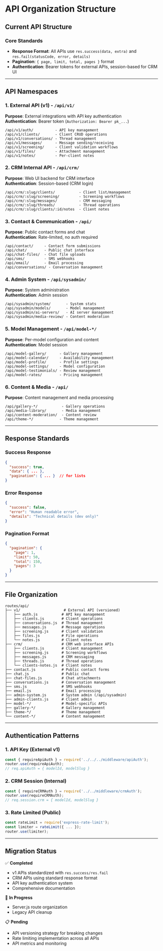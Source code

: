 # API Organization Structure

## Current API Structure

### **Core Standards**
- **Response Format**: All APIs use `res.success(data, extra)` and `res.fail(statusCode, error, details)`
- **Pagination**: `{ page, limit, total, pages }` format
- **Authentication**: Bearer tokens for external APIs, session-based for CRM UI

---

## **API Namespaces**

### **1. External API (v1) - `/api/v1/`**
**Purpose**: External integrations with API key authentication  
**Authentication**: Bearer token (`Authorization: Bearer pk_...`)

```
/api/v1/auth/          - API key management
/api/v1/clients/       - Client CRUD operations  
/api/v1/conversations/ - Thread management
/api/v1/messages/      - Message sending/receiving
/api/v1/screening/     - Client validation workflows
/api/v1/files/         - Attachment management
/api/v1/notes/         - Per-client notes
```

### **2. CRM Internal API - `/api/crm/`**
**Purpose**: Web UI backend for CRM interface  
**Authentication**: Session-based (CRM login)

```
/api/crm/:slug/clients/           - Client list/management
/api/crm/:slug/screening/         - Screening workflows
/api/crm/:slug/messages/          - CRM messaging
/api/crm/:slug/threads/           - Thread operations
/api/crm/:slug/clients/:id/notes  - Client notes
```

### **3. Contact & Communication - `/api/`**
**Purpose**: Public contact forms and chat  
**Authentication**: Rate-limited, no auth required

```
/api/contact/     - Contact form submissions
/api/chat/        - Public chat interface
/api/chat-files/  - Chat file uploads
/api/sms/         - SMS webhooks
/api/email/       - Email processing
/api/conversations/ - Conversation management
```

### **4. Admin System - `/api/sysadmin/`**
**Purpose**: System administration  
**Authentication**: Admin session

```
/api/sysadmin/system/       - System stats
/api/sysadmin/models/       - Model management
/api/sysadmin/ai-servers/   - AI server management
/api/sysadmin/media-review/ - Content moderation
```

### **5. Model Management - `/api/model-*/`**
**Purpose**: Per-model configuration and content  
**Authentication**: Model session

```
/api/model-gallery/      - Gallery management
/api/model-calendar/     - Availability management
/api/model-profile/      - Profile settings
/api/model-settings/     - Model configuration
/api/model-testimonials/ - Review management
/api/model-rates/        - Pricing management
```

### **6. Content & Media - `/api/`**
**Purpose**: Content management and media processing

```
/api/gallery-*/           - Gallery operations
/api/media-library/       - Media management
/api/content-moderation/  - Content review
/api/theme-*/            - Theme management
```

---

## **Response Standards**

### **Success Response**
```json
{
  "success": true,
  "data": { ... },
  "pagination": { ... }  // for lists
}
```

### **Error Response**
```json
{
  "success": false,
  "error": "Human readable error",
  "details": "Technical details (dev only)"
}
```

### **Pagination Format**
```json
{
  "pagination": {
    "page": 1,
    "limit": 50,
    "total": 150,
    "pages": 3
  }
}
```

---

## **File Organization**

```
routes/api/
├── v1/                    # External API (versioned)
│   ├── auth.js           # API key management
│   ├── clients.js        # Client operations
│   ├── conversations.js  # Thread management
│   ├── messages.js       # Message operations
│   ├── screening.js      # Client validation
│   ├── files.js          # File operations
│   └── notes.js          # Client notes
├── crm/                  # CRM web interface APIs
│   ├── clients.js        # Client management
│   ├── screening.js      # Screening workflows
│   ├── messages.js       # CRM messaging
│   ├── threads.js        # Thread operations
│   └── clients-notes.js  # Client notes
├── contact.js            # Public contact forms
├── chat.js               # Public chat
├── chat-files.js         # Chat attachments
├── conversations.js      # Conversation management
├── sms.js                # SMS webhooks
├── email.js              # Email processing
├── admin-system.js       # System admin (/api/sysadmin)
├── admin-clients.js      # Client admin
├── model-*/              # Model-specific APIs
├── gallery-*/            # Gallery management
├── theme-*/              # Theme management
└── content-*/            # Content management
```

---

## **Authentication Patterns**

### **1. API Key (External v1)**
```javascript
const { requireApiAuth } = require('../../../middleware/apiAuth');
router.use(requireApiAuth);
// req.apiAuth = { modelId, modelSlug }
```

### **2. CRM Session (Internal)**
```javascript
const { requireCRMAuth } = require('../../middleware/crmAuth');
router.use(requireCRMAuth);
// req.session.crm = { modelId, modelSlug }
```

### **3. Rate Limited (Public)**
```javascript
const rateLimit = require('express-rate-limit');
const limiter = rateLimit({ ... });
router.use(limiter);
```

---

## **Migration Status**

✅ **Completed**
- v1 APIs standardized with `res.success/res.fail`
- CRM APIs using standard response format
- API key authentication system
- Comprehensive documentation

🔄 **In Progress**
- Server.js route organization
- Legacy API cleanup

📋 **Pending**
- API versioning strategy for breaking changes
- Rate limiting implementation across all APIs
- API metrics and monitoring
